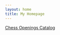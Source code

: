 ```yaml
---
layout: home
title: My Homepage
---
```


[Chess Openings Catalog](https://github.com/Igorsta/Web_Pages/blob/main/Task1/index.md)